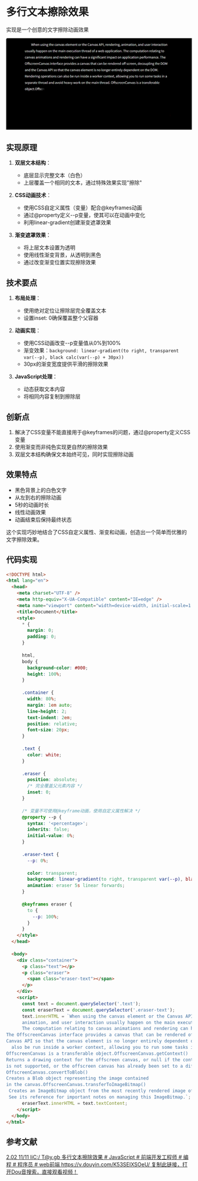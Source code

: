 # 多行文本擦除效果

实现是一个创意的文字擦除动画效果

![alt text](../../public/images/1760535866313.png)

## 实现原理

1. **双层文本结构**：
   - 底层显示完整文本（白色）
   - 上层覆盖一个相同的文本，通过特殊效果实现"擦除"

2. **CSS动画技术**：
   - 使用CSS自定义属性（变量）配合@keyframes动画
   - 通过@property定义--p变量，使其可以在动画中变化
   - 利用linear-gradient创建渐变遮罩效果

3. **渐变遮罩效果**：
   - 将上层文本设置为透明
   - 使用线性渐变背景，从透明到黑色
   - 通过改变渐变位置实现擦除效果

## 技术要点

1. **布局处理**：
   - 使用绝对定位让擦除层完全覆盖文本
   - 设置inset: 0确保覆盖整个父容器

2. **动画实现**：
   - 使用CSS动画改变--p变量值从0%到100%
   - 渐变效果：`background: linear-gradient(to right, transparent var(--p), black calc(var(--p) + 30px))`
   - 30px的渐变宽度提供平滑的擦除效果

3. **JavaScript处理**：
   - 动态获取文本内容
   - 将相同内容复制到擦除层

## 创新点

1. 解决了CSS变量不能直接用于@keyframes的问题，通过@property定义CSS变量
2. 使用渐变而非纯色实现更自然的擦除效果
3. 双层文本结构确保文本始终可见，同时实现擦除动画

## 效果特点

- 黑色背景上的白色文字
- 从左到右的擦除动画
- 5秒的动画时长
- 线性动画效果
- 动画结束后保持最终状态

这个实现巧妙地结合了CSS自定义属性、渐变和动画，创造出一个简单而优雅的文字擦除效果。

## 代码实现

```html
<!DOCTYPE html>
<html lang="en">
  <head>
    <meta charset="UTF-8" />
    <meta http-equiv="X-UA-Compatible" content="IE=edge" />
    <meta name="viewport" content="width=device-width, initial-scale=1.0" />
    <title>Document</title>
    <style>
      * {
        margin: 0;
        padding: 0;
      }

      html,
      body {
        background-color: #000;
        height: 100%;
      }

      .container {
        width: 80%;
        margin: 1em auto;
        line-height: 2;
        text-indent: 2em;
        position: relative;
        font-size: 20px;
      }

      .text {
        color: white;
      }

      .eraser {
        position: absolute;
        /* 完全覆盖父元素内容 */
        inset: 0;
      }

      /* 变量不可使用@keyframe动画，使用自定义属性解决 */
      @property --p {
        syntax: '<percentage>';
        inherits: false;
        initial-value: 0%;
      }

      .eraser-text {
        --p: 0%;

        color: transparent;
        background: linear-gradient(to right, transparent var(--p), black calc(var(--p) + 30px));
        animation: eraser 5s linear forwards;
      }

      @keyframes eraser {
        to {
          --p: 100%;
        }
      }
    </style>
  </head>

  <body>
    <div class="container">
      <p class="text"></p>
      <p class="eraser">
        <span class="eraser-text"></span>
      </p>
    </div>
    <script>
      const text = document.querySelector('.text');
      const eraserText = document.querySelector('.eraser-text');
      text.innerHTML = `When using the canvas element or the Canvas API, rendering,
      animation, and user interaction usually happen on the main execution thread of a web application.
      The computation relating to canvas animations and rendering can have a significant impact on application performance.
The OffscreenCanvas interface provides a canvas that can be rendered off screen, decoupling the DOM and the
Canvas API so that the canvas element is no longer entirely dependent on the DOM. Rendering operations can
  also be run inside a worker context, allowing you to run some tasks in a separate thread and avoid heavy work on the main thread.
OffscreenCanvas is a transferable object.OffscreenCanvas.getContext()
Returns a drawing context for the offscreen canvas, or null if the context identifier
is not supported, or the offscreen canvas has already been set to a different context mode.
OffscreenCanvas.convertToBlob()
Creates a Blob object representing the image contained
in the canvas.OffscreenCanvas.transferToImageBitmap()
 Creates an ImageBitmap object from the most recently rendered image of the OffscreenCanvas.
 See its reference for important notes on managing this ImageBitmap.`;
      eraserText.innerHTML = text.textContent;
    </script>
  </body>
</html>
```

## 参考文献

[2.02 11/11 IiC:/ T@y.gb 多行文本擦除效果 # JavaScript # 前端开发工程师 # 编程 # 程序员 # web前端 https://v.douyin.com/K53SEIXSOeU/ 复制此链接，打开Dou音搜索，直接观看视频！](https://v.douyin.com/K53SEIXSOeU/)
